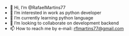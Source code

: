 - 👋 Hi, I’m @RafaelMartins77
- 👀 I’m interested in work as python developer
- 🌱 I’m currently learning python language
- 💞️ I’m looking to collaborate on development backend
- 📫 How to reach me by e-mail: rflmartins77@gmail.com

<!---
RafaelMartins77/RafaelMartins77 is a ✨ special ✨ repository because its `README.md` (this file) appears on your GitHub profile.
You can click the Preview link to take a look at your changes.
--->
